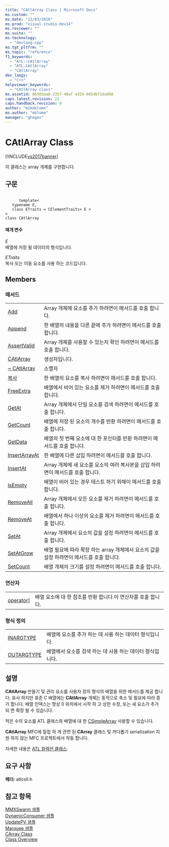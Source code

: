 ```yaml
---
title: "CAtlArray Class | Microsoft Docs"
ms.custom: ""
ms.date: "12/03/2016"
ms.prod: "visual-studio-dev14"
ms.reviewer: ""
ms.suite: ""
ms.technology: 
  - "devlang-cpp"
ms.tgt_pltfrm: ""
ms.topic: "reference"
f1_keywords: 
  - "ATL::CAtlArray"
  - "ATL.CAtlArray"
  - "CAtlArray"
dev_langs: 
  - "C++"
helpviewer_keywords: 
  - "CAtlArray class"
ms.assetid: 0b503aa8-2357-40af-a326-6654bf1da098
caps.latest.revision: 21
caps.handback.revision: 9
author: "mikeblome"
ms.author: "mblome"
manager: "ghogen"
---
```

# CAtlArray Class
[!INCLUDE[vs2017banner](../../assembler/inline/includes/vs2017banner.md)]

이 클래스는 array 개체를 구현합니다.  
  
## 구문  
  
```  
  
      template<   
   typename E,  
   class ETraits = CElementTraits< E >   
>  
class CAtlArray  
```  
  
#### 매개 변수  
 *E*  
 배열에 저장 될 데이터의 형식입니다.  
  
 *ETraits*  
 복사 또는 이동 요소를 사용 하는 코드입니다.  
  
## Members  
  
### 메서드  
  
|||  
|-|-|  
|[Add](../Topic/CAtlArray::Add.md)|Array 개체에 요소를 추가 하려면이 메서드를 호출 합니다.|  
|[Append](../Topic/CAtlArray::Append.md)|한 배열의 내용을 다른 끝에 추가 하려면이 메서드를 호출 합니다.|  
|[AssertValid](../Topic/CAtlArray::AssertValid.md)|Array 개체를 사용할 수 있는지 확인 하려면이 메서드를 호출 합니다.|  
|[CAtlArray](../Topic/CAtlArray::CAtlArray.md)|생성자입니다.|  
|[~ CAtlArray](../Topic/CAtlArray::~CAtlArray.md)|소멸자|  
|[복사](../Topic/CAtlArray::Copy.md)|한 배열의 요소를 복사 하려면이 메서드를 호출 합니다.|  
|[FreeExtra](../Topic/CAtlArray::FreeExtra.md)|배열에서 비어 있는 요소를 제거 하려면이 메서드를 호출 합니다.|  
|[GetAt](../Topic/CAtlArray::GetAt.md)|Array 개체에서 단일 요소를 검색 하려면이 메서드를 호출 합니다.|  
|[GetCount](../Topic/CAtlArray::GetCount.md)|배열에 저장 된 요소의 개수를 반환 하려면이 메서드를 호출 합니다.|  
|[GetData](../Topic/CAtlArray::GetData.md)|배열의 첫 번째 요소에 대 한 포인터를 반환 하려면이 메서드를 호출 합니다.|  
|[InsertArrayAt](../Topic/CAtlArray::InsertArrayAt.md)|한 배열에 다른 삽입 하려면이 메서드를 호출 합니다.|  
|[InsertAt](../Topic/CAtlArray::InsertAt.md)|Array 개체에 새 요소를 요소의 여러 복사본을 삽입 하려면이 메서드를 호출 합니다.|  
|[IsEmpty](../Topic/CAtlArray::IsEmpty.md)|배열이 비어 있는 경우 테스트 하기 위해이 메서드를 호출 합니다.|  
|[RemoveAll](../Topic/CAtlArray::RemoveAll.md)|Array 개체에서 모든 요소를 제거 하려면이 메서드를 호출 합니다.|  
|[RemoveAt](../Topic/CAtlArray::RemoveAt.md)|배열에서 하나 이상의 요소를 제거 하려면이 메서드를 호출 합니다.|  
|[SetAt](../Topic/CAtlArray::SetAt.md)|Array 개체에서 요소의 값을 설정 하려면이 메서드를 호출 합니다.|  
|[SetAtGrow](../Topic/CAtlArray::SetAtGrow.md)|배열 필요에 따라 확장 하는 array 개체에서 요소의 값을 설정 하려면이 메서드를 호출 합니다.|  
|[SetCount](../Topic/CAtlArray::SetCount.md)|배열 개체의 크기를 설정 하려면이 메서드를 호출 합니다.|  
  
### 연산자  
  
|||  
|-|-|  
|[operator&#93;](../Topic/CAtlArray::operator.md)|배열 요소에 대 한 참조를 반환 합니다.이 연산자를 호출 합니다.|  
  
### 형식 정의  
  
|||  
|-|-|  
|[INARGTYPE](../Topic/CAtlArray::INARGTYPE.md)|배열에 요소를 추가 하는 데 사용 하는 데이터 형식입니다.|  
|[OUTARGTYPE](../Topic/CAtlArray::OUTARGTYPE.md)|배열에서 요소를 검색 하는 데 사용 하는 데이터 형식입니다.|  
  
## 설명  
 **CAtlArray** 만들기 및 관리 요소를 사용자 정의 형식의 배열을 위한 메서드를 제공 합니다.  유사 하지만 표준 C 배열에는  **CAtlArray** 개체는 동적으로 축소 및 필요에 따라 증가 합니다.  배열 인덱스는 항상 0 위치에서 시작 하 고 상한 수정, 또는 새 요소가 추가 되 면 확장 될 수 있습니다.  
  
 적은 수의 요소를 ATL 클래스와 배열에 대 한  [CSimpleArray](../../atl/reference/csimplearray-class.md) 사용할 수 있습니다.  
  
 **CAtlArray** MFC에 밀접 하 게 관련 된  **CArray** 클래스 및 까다롭기 serialization 지원 하지 않는 MFC 프로젝트에서 작동 합니다.  
  
 자세한 내용은  [ATL 컬렉션 클래스](../../atl/atl-collection-classes.md).  
  
## 요구 사항  
 **헤더:** atlcoll.h  
  
## 참고 항목  
 [MMXSwarm 샘플](../../top/visual-cpp-samples.md)   
 [DynamicConsumer 샘플](../../top/visual-cpp-samples.md)   
 [UpdatePV 샘플](../../top/visual-cpp-samples.md)   
 [Marquee 샘플](../../top/visual-cpp-samples.md)   
 [CArray Class](../../mfc/reference/carray-class.md)   
 [Class Overview](../../atl/atl-class-overview.md)